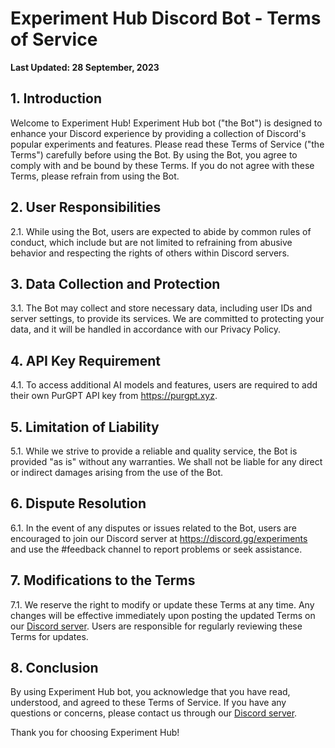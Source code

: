 # Experiment Hub Discord Bot - Terms of Service

**Last Updated: 28 September, 2023**

## 1. Introduction

Welcome to Experiment Hub! Experiment Hub bot ("the Bot") is designed to enhance your Discord experience by providing a collection of Discord's popular experiments and features. Please read these Terms of Service ("the Terms") carefully before using the Bot. By using the Bot, you agree to comply with and be bound by these Terms. If you do not agree with these Terms, please refrain from using the Bot.

## 2. User Responsibilities

2.1. While using the Bot, users are expected to abide by common rules of conduct, which include but are not limited to refraining from abusive behavior and respecting the rights of others within Discord servers.

## 3. Data Collection and Protection

3.1. The Bot may collect and store necessary data, including user IDs and server settings, to provide its services. We are committed to protecting your data, and it will be handled in accordance with our Privacy Policy.

## 4. API Key Requirement

4.1. To access additional AI models and features, users are required to add their own PurGPT API key from https://purgpt.xyz.

## 5. Limitation of Liability

5.1. While we strive to provide a reliable and quality service, the Bot is provided "as is" without any warranties. We shall not be liable for any direct or indirect damages arising from the use of the Bot.

## 6. Dispute Resolution

6.1. In the event of any disputes or issues related to the Bot, users are encouraged to join our Discord server at https://discord.gg/experiments and use the #feedback channel to report problems or seek assistance.

## 7. Modifications to the Terms

7.1. We reserve the right to modify or update these Terms at any time. Any changes will be effective immediately upon posting the updated Terms on our [Discord server](https://discord.gg/experiments). Users are responsible for regularly reviewing these Terms for updates.

## 8. Conclusion

By using Experiment Hub bot, you acknowledge that you have read, understood, and agreed to these Terms of Service. If you have any questions or concerns, please contact us through our [Discord server](https://discord.gg/experiments).

Thank you for choosing Experiment Hub!
